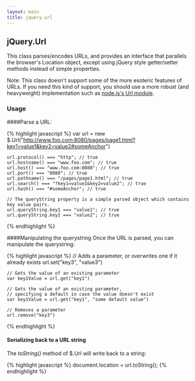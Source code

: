 ```yaml
---
layout: main
title: jquery.url
---
```


## jQuery.Url

This class parses/encodes URLs, and provides an interface that parallels the browser's Location object, except using jQuery style getter/setter methods instead of simple properties.

Note: This class doesn't support some of the more esoteric features of URLs.
If you need this kind of support, you should use a more robust (and heavyweight) implementation such as
[node.js's Url module](https://github.com/joyent/node/blob/master/lib/url.js).

### Usage
####Parse a URL:

{% highlight javascript %}
    var url = new $.Url("http://www.foo.com:8080/pages/page1.html?key1=value1&key2=value2#someAnchor")
    
    url.protocol() === "http"; // true
    url.hostname() === "www.foo.com"; // true
    url.host() === "www.foo.com:8080"; // true
    url.port() === "8080"; // true
    url.pathname() === "/pages/page1.html"; // true
    url.search() === "?key1=value1&key2=value2"; // true
    url.hash() === "#someAnchor"; // true

    // The queryString property is a simple parsed object which contains key value pairs.
    url.queryString.key1 === "value1"; // true
    url.queryString.key2 === "value2"; // true
{% endhighlight %}

####Manipulating the querystring
Once the URL is parsed, you can manipulate the querystring:

{% highlight javascript %}
    // Adds a parameter, or overwrites one if it already exists
    url.set("key3", "value3")
    
    // Gets the value of an existing parameter
    var key1Value = url.get("key1")
    
    // Gets the value of an existing parameter, 
    // specifying a default in case the value doesn't exist
    var key1Value = url.get("key1", "some default value")
    
    // Removes a parameter
    url.remove("key3")
{% endhighlight %}

#### Serializing back to a URL string
The *toString()* method of $.Url will write back to a string:

{% highlight javascript %}
    document.location = url.toString();
{% endhighlight %}
